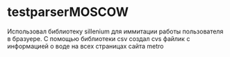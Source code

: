 # testparserMOSCOW
Использовал библиотеку sillenium для иммитации работы пользователя в бразуере.
С помощью библиотеки csv создал cvs файлик с информацией о воде на всех страницах сайта metro
